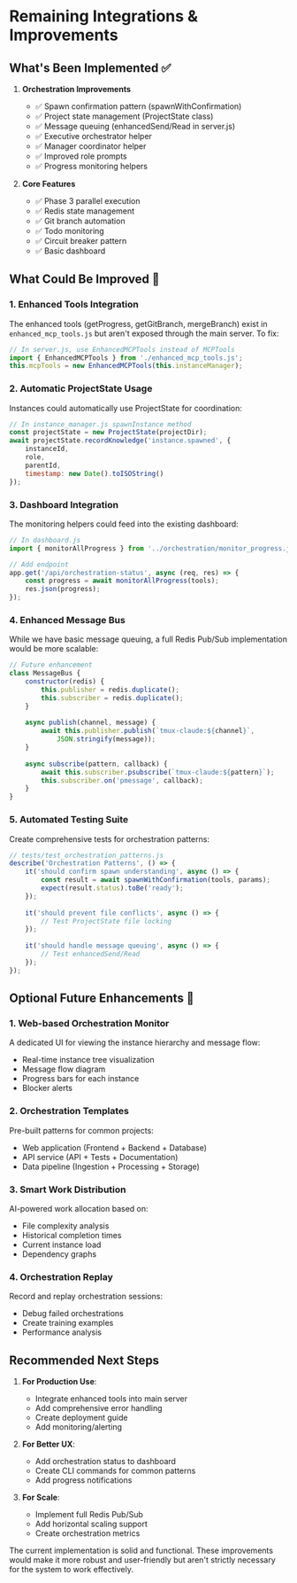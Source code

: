 # Remaining Integrations & Improvements

## What's Been Implemented ✅

1. **Orchestration Improvements**
   - ✅ Spawn confirmation pattern (spawnWithConfirmation)
   - ✅ Project state management (ProjectState class)
   - ✅ Message queuing (enhancedSend/Read in server.js)
   - ✅ Executive orchestrator helper
   - ✅ Manager coordinator helper
   - ✅ Improved role prompts
   - ✅ Progress monitoring helpers

2. **Core Features**
   - ✅ Phase 3 parallel execution
   - ✅ Redis state management
   - ✅ Git branch automation
   - ✅ Todo monitoring
   - ✅ Circuit breaker pattern
   - ✅ Basic dashboard

## What Could Be Improved 🔧

### 1. Enhanced Tools Integration
The enhanced tools (getProgress, getGitBranch, mergeBranch) exist in `enhanced_mcp_tools.js` but aren't exposed through the main server. To fix:

```javascript
// In server.js, use EnhancedMCPTools instead of MCPTools
import { EnhancedMCPTools } from './enhanced_mcp_tools.js';
this.mcpTools = new EnhancedMCPTools(this.instanceManager);
```

### 2. Automatic ProjectState Usage
Instances could automatically use ProjectState for coordination:

```javascript
// In instance_manager.js spawnInstance method
const projectState = new ProjectState(projectDir);
await projectState.recordKnowledge('instance.spawned', {
    instanceId,
    role,
    parentId,
    timestamp: new Date().toISOString()
});
```

### 3. Dashboard Integration
The monitoring helpers could feed into the existing dashboard:

```javascript
// In dashboard.js
import { monitorAllProgress } from '../orchestration/monitor_progress.js';

// Add endpoint
app.get('/api/orchestration-status', async (req, res) => {
    const progress = await monitorAllProgress(tools);
    res.json(progress);
});
```

### 4. Enhanced Message Bus
While we have basic message queuing, a full Redis Pub/Sub implementation would be more scalable:

```javascript
// Future enhancement
class MessageBus {
    constructor(redis) {
        this.publisher = redis.duplicate();
        this.subscriber = redis.duplicate();
    }
    
    async publish(channel, message) {
        await this.publisher.publish(`tmux-claude:${channel}`, 
            JSON.stringify(message));
    }
    
    async subscribe(pattern, callback) {
        await this.subscriber.psubscribe(`tmux-claude:${pattern}`);
        this.subscriber.on('pmessage', callback);
    }
}
```

### 5. Automated Testing Suite
Create comprehensive tests for orchestration patterns:

```javascript
// tests/test_orchestration_patterns.js
describe('Orchestration Patterns', () => {
    it('should confirm spawn understanding', async () => {
        const result = await spawnWithConfirmation(tools, params);
        expect(result.status).toBe('ready');
    });
    
    it('should prevent file conflicts', async () => {
        // Test ProjectState file locking
    });
    
    it('should handle message queuing', async () => {
        // Test enhancedSend/Read
    });
});
```

## Optional Future Enhancements 🚀

### 1. Web-based Orchestration Monitor
A dedicated UI for viewing the instance hierarchy and message flow:
- Real-time instance tree visualization
- Message flow diagram
- Progress bars for each instance
- Blocker alerts

### 2. Orchestration Templates
Pre-built patterns for common projects:
- Web application (Frontend + Backend + Database)
- API service (API + Tests + Documentation)
- Data pipeline (Ingestion + Processing + Storage)

### 3. Smart Work Distribution
AI-powered work allocation based on:
- File complexity analysis
- Historical completion times
- Current instance load
- Dependency graphs

### 4. Orchestration Replay
Record and replay orchestration sessions:
- Debug failed orchestrations
- Create training examples
- Performance analysis

## Recommended Next Steps

1. **For Production Use**:
   - Integrate enhanced tools into main server
   - Add comprehensive error handling
   - Create deployment guide
   - Add monitoring/alerting

2. **For Better UX**:
   - Add orchestration status to dashboard
   - Create CLI commands for common patterns
   - Add progress notifications

3. **For Scale**:
   - Implement full Redis Pub/Sub
   - Add horizontal scaling support
   - Create orchestration metrics

The current implementation is solid and functional. These improvements would make it more robust and user-friendly but aren't strictly necessary for the system to work effectively.